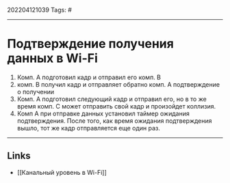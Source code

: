 202204121039
Tags: #

---

# Подтверждение получения данных в Wi-Fi
1. Комп. А подготовил кадр и отправил его комп. В
2. комп. В получил кадр и отправляет обратно комп. А подтверждение о получении
3. Комп. А подготовил следующий кадр и отправил его, но в то же время комп. С может отправить свой кадр и произойдет коллизия. 
4. Комп А при отправке данных установил таймер ожидания подтверждения. После того, как время ожидания подтверждения вышло, тот же кадр отправляется еще один раз. 


---

## Links
- [[Канальный уровень в Wi-Fi]]